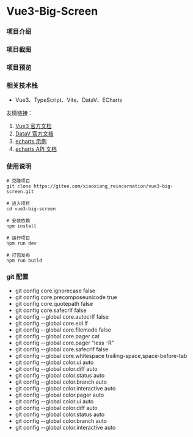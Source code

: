 # Vue3-Big-Screen


### 项目介绍


### 项目截图



### 项目预览



### 相关技术栈

- Vue3、TypeScript、Vite、DataV、ECharts

友情链接：

1.  [Vue3 官方文档](https://composition-api.vuejs.org/zh/api.html#setup)
2.  [DataV 官方文档](http://datav.jiaminghi.com/guide/)
3.  [echarts 示例](https://echarts.apache.org/examples/zh/index.html)
4.  [echarts API 文档](https://echarts.apache.org/zh/api.html#echarts)

### 使用说明

```
# 克隆项目
git clone https://gitee.com/xiaoxiang_reincarnation/vue3-big-screen.git

# 进入项目
cd vue3-big-screen

# 安装依赖
npm install

# 运行项目
npm run dev

# 打包发布
npm run build
```

### git 配置

- git config core.ignorecase false
- git config core.precomposeunicode true
- git config core.quotepath false
- git config core.safecrlf false
- git config --global core.autocrlf false
- git config --global core.eol lf
- git config --global core.filemode false
- git config --global core.pager cat
- git config --global core.pager "less -R"
- git config --global core.safecrlf false
- git config --global core.whitespace trailing-space,space-before-tab
- git config --global color.ui auto
- git config --global color.diff auto
- git config --global color.status auto
- git config --global color.branch auto
- git config --global color.interactive auto
- git config --global color.pager auto
- git config --global color.ui auto
- git config --global color.diff auto
- git config --global color.status auto
- git config --global color.branch auto
- git config --global color.interactive auto
